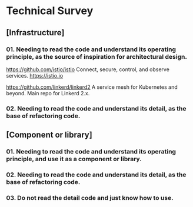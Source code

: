 # Technical Survey

## [Infrastructure]

### 01. Needing to read the code and understand its operating principle, as the source of inspiration for architectural design.

https://github.com/istio/istio
Connect, secure, control, and observe services. https://istio.io

https://github.com/linkerd/linkerd2
A service mesh for Kubernetes and beyond. Main repo for Linkerd 2.x.

### 02. Needing to read the code and understand its detail, as the base of refactoring code.


## [Component or library]

### 01. Needing to read the code and understand its operating principle, and use it as a component or library.

### 02. Needing to read the code and understand its detail, as the base of refactoring code.

### 03. Do not read the detail code and just know how to use. 